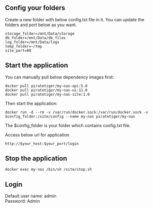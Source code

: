 ## Config your folders
Create a new folder with below config.txt file in it. You can update the folders and port below as you want.
``` shell
storage_folder=/mnt/Data/storage
db_folder=/mnt/Data/db_files
log_folder=/mnt/Data/logs
temp_folder=~/tmp
site_port=80
```

## Start the application
You can manually pull below dependency images first:
``` shell
docker pull piratetiger/my-nas-api:5.0
docker pull piratetiger/my-nas-ui:11.0
docker pull piratetiger/my-nas-site:1.0
```
Then start the application:
``` shell
docker run -d --rm -v /var/run/docker.sock:/var/run/docker.sock -v $config_folder:/site/config --name my-nas piratetiger/my-nas
```
The $config_folder is your folder which contains config.txt file.

Access below url for application
``` shell
http://$your_host:$your_port/login
```

## Stop the application
``` shell
docker exec my-nas /bin/sh /site/stop.sh
```

## Login
Default user name: admin  
Password: Admin
